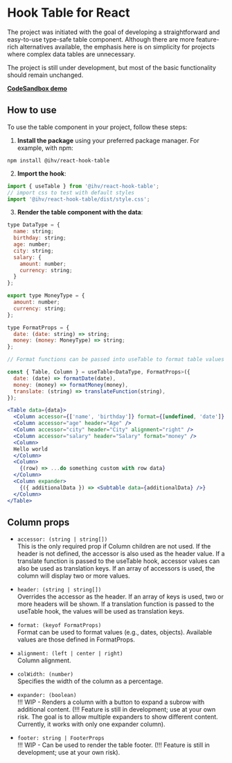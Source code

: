 # Hook Table for React

The project was initiated with the goal of developing a straightforward and easy-to-use type-safe table component. Although there are more feature-rich alternatives available, the emphasis here is on simplicity for projects where complex data tables are unnecessary.

The project is still under development, but most of the basic functionality should remain unchanged.

**[CodeSandbox demo](https://codesandbox.io/p/sandbox/react-hook-table-nsvy5y)**

## How to use

To use the table component in your project, follow these steps:

1. **Install the package** using your preferred package manager. For example, with npm:

```shell
npm install @ihv/react-hook-table
```

2. **Import the hook**:

```js
import { useTable } from '@ihv/react-hook-table';
// import css to test with default styles
import '@ihv/react-hook-table/dist/style.css';
```

3. **Render the table component with the data**:

```jsx
type DataType = {
  name: string;
  birthday: string;
  age: number;
  city: string;
  salary: {
    amount: number;
    currency: string;
  }
};

export type MoneyType = {
  amount: number;
  currency: string;
};

type FormatProps = {
  date: (date: string) => string;
  money: (money: MoneyType) => string;
};

// Format functions can be passed into useTable to format table values

const { Table, Column } = useTable<DataType, FormatProps>({
  date: (date) => formatDate(date),
  money: (money) => formatMoney(money),
  translate: (string) => translateFunction(string),
});

<Table data={data}>
  <Column accessor={['name', 'birthday']} format={[undefined, 'date']} />
  <Column accessor="age" header="Age" />
  <Column accessor="city" header="City" alignment="right" />
  <Column accessor="salary" header="Salary" format="money" />
  <Column>
  Hello world
  </Column>
  <Column>
    {(row) => ...do something custom with row data}
  </Column>
  <Column expander>
    {({ additionalData }) => <Subtable data={additionalData} />}
  </Column>
</Table>
```

## Column props

- `accessor: (string | string[])`  
  This is the only required prop if Column children are not used. If the header is not defined, the accessor is also used as the header value. If a translate function is passed to the useTable hook, accessor values can also be used as translation keys. If an array of accessors is used, the column will display two or more values.

- `header: (string | string[])`  
  Overrides the accessor as the header. If an array of keys is used, two or more headers will be shown. If a translation function is passed to the useTable hook, the values will be used as translation keys.

- `format: (keyof FormatProps)`  
  Format can be used to format values (e.g., dates, objects). Available values are those defined in FormatProps.

- `alignment: (left | center | right)`  
  Column alignment.

- `colWidth: (number)`  
  Specifies the width of the column as a percentage.

- `expander: (boolean)`  
  !!! WIP - Renders a column with a button to expand a subrow with additional content. (!!! Feature is still in development; use at your own risk. The goal is to allow multiple expanders to show different content. Currently, it works with only one expander column).

- `footer: string | FooterProps`  
  !!! WIP - Can be used to render the table footer. (!!! Feature is still in development; use at your own risk).
